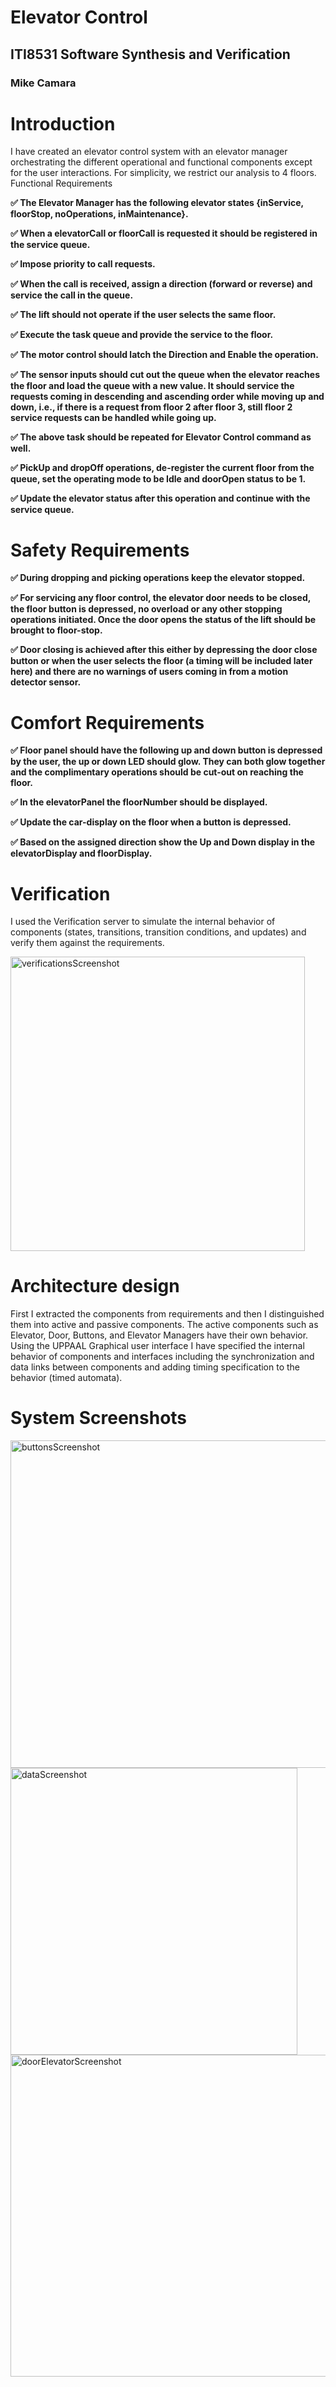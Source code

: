 # Elevator Control
## ITI8531 Software Synthesis and Verification
### Mike Camara

# Introduction

I have created an elevator control system with an elevator manager orchestrating the different operational and functional components except for the user interactions. For simplicity, we restrict our analysis to 4 floors. 
Functional Requirements

**✅  The Elevator Manager has the following elevator states {inService, floorStop, noOperations, inMaintenance}.**

**✅  When a elevatorCall or floorCall is requested it should be registered in the service queue.**

**✅  Impose priority to call requests.**

**✅  When the call is received, assign a direction (forward or reverse) and service the call in the queue.** 

**✅  The lift should not operate if the user selects the same floor.** 

**✅  Execute the task queue and provide the service to the floor.**

**✅  The motor control should latch the Direction and Enable the operation.**  

**✅  The sensor inputs should cut out the queue when the elevator reaches the floor and load the queue with a new value. It should service the requests coming in descending and ascending order while moving up and down, i.e., if there is a request from floor 2 after floor 3, still floor 2 service requests can be handled while going up.**

**✅  The above task should be repeated for Elevator Control command as well.**  

**✅  PickUp and dropOff operations, de-register the current floor from the queue, set the operating mode to be Idle and doorOpen status to be 1.**  

**✅  Update the elevator status after this operation and continue with the service queue.** 

# Safety Requirements

**✅  During dropping and picking operations keep the elevator stopped.**

**✅  For servicing any floor control, the elevator door needs to be closed, the floor button is depressed, no overload or any other stopping operations initiated. Once the door opens the status of the lift should be brought to floor-stop.**

**✅  Door closing is achieved after this either by depressing the door close button or when the user selects the floor (a timing will be included later here) and there are no warnings of users coming in from a motion detector sensor.**  

# Comfort Requirements

**✅  Floor panel should have the following up and down button is depressed by the user, the up or down LED should glow. They can both glow together and the complimentary operations should be cut-out on reaching the floor.** 

**✅  In the elevatorPanel the floorNumber should be displayed.** 

**✅  Update the car-display on the floor when a button is depressed.** 

**✅  Based on the assigned direction show the Up and Down display in the elevatorDisplay and floorDisplay.** 


# Verification
I used the Verification server to simulate the internal behavior of components (states, transitions, transition conditions, and updates)  and verify them against the requirements.

<img width="471" alt="verificationsScreenshot" src="https://user-images.githubusercontent.com/8085864/116611124-af5b6100-a93e-11eb-8937-757c7474d089.PNG">

# Architecture design
First I extracted the components from requirements and then I distinguished them into active and passive components.
The active components such as Elevator, Door, Buttons, and Elevator Managers have their own behavior.
Using the UPPAAL Graphical user interface I have specified the internal behavior of components and interfaces including the synchronization and data links between components and adding timing specification to the behavior (timed automata). 


# System Screenshots

<img width="524" alt="buttonsScreenshot" src="https://user-images.githubusercontent.com/8085864/116611107-abc7da00-a93e-11eb-9eb0-7c6b5550e2ea.PNG">
<img width="459" alt="dataScreenshot" src="https://user-images.githubusercontent.com/8085864/116611118-ad919d80-a93e-11eb-85aa-6d3daa8059ed.png">
<img width="515" alt="doorElevatorScreenshot" src="https://user-images.githubusercontent.com/8085864/116611121-aec2ca80-a93e-11eb-8f20-77ce87459e3b.PNG">





